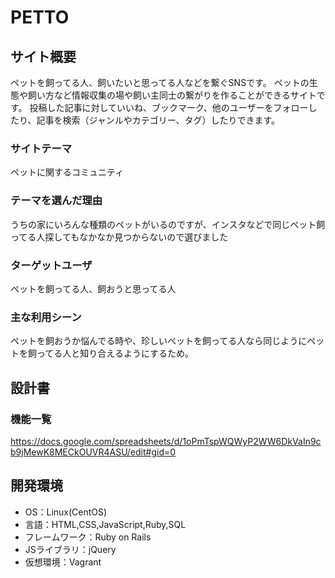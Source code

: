 # PETTO

## サイト概要
ペットを飼ってる人、飼いたいと思ってる人などを繋ぐSNSです。
ペットの生態や飼い方など情報収集の場や飼い主同士の繋がりを作ることができるサイトです。
投稿した記事に対していいね、ブックマーク、他のユーザーをフォローしたり、記事を検索（ジャンルやカテゴリー、タグ）したりできます。

### サイトテーマ
ペットに関するコミュニティ

### テーマを選んだ理由
うちの家にいろんな種類のペットがいるのですが、インスタなどで同じペット飼ってる人探してもなかなか見つからないので選びました

### ターゲットユーザ
ペットを飼ってる人、飼おうと思ってる人

### 主な利用シーン
ペットを飼おうか悩んでる時や、珍しいペットを飼ってる人なら同じようにペットを飼ってる人と知り合えるようにするため。


## 設計書

### 機能一覧
https://docs.google.com/spreadsheets/d/1oPmTspWQWyP2WW6DkVaIn9cb9jMewK8MECkOUVR4ASU/edit#gid=0

## 開発環境
- OS：Linux(CentOS)
- 言語：HTML,CSS,JavaScript,Ruby,SQL
- フレームワーク：Ruby on Rails
- JSライブラリ：jQuery
- 仮想環境：Vagrant

